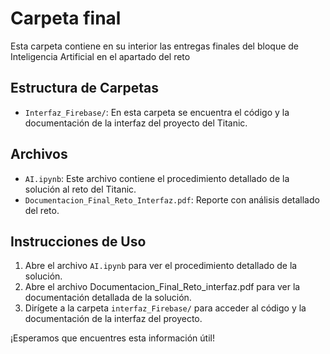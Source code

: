 # Carpeta final

Esta carpeta contiene en su interior las entregas finales del bloque de Inteligencia Artificial en el apartado del reto

## Estructura de Carpetas

- `Interfaz_Firebase/`: En esta carpeta se encuentra el código y la documentación de la interfaz del proyecto del Titanic.

## Archivos

- `AI.ipynb`: Este archivo contiene el procedimiento detallado de la solución al reto del Titanic.
- `Documentacion_Final_Reto_Interfaz.pdf`: Reporte con análisis detallado del reto.


## Instrucciones de Uso

1. Abre el archivo `AI.ipynb` para ver el procedimiento detallado de la solución.
2. Abre el archivo Documentacion_Final_Reto_interfaz.pdf para ver la documentación detallada de la solución.
2. Dirígete a la carpeta `interfaz_Firebase/` para acceder al código y la documentación de la interfaz del proyecto.

¡Esperamos que encuentres esta información útil!
